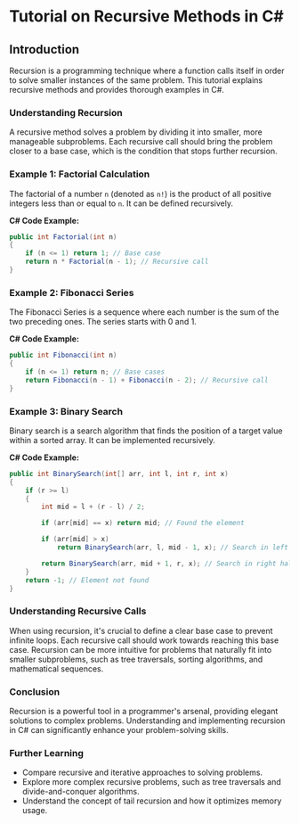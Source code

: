 
# Tutorial on Recursive Methods in C#

## Introduction

Recursion is a programming technique where a function calls itself in order to solve smaller instances of the same problem. This tutorial explains recursive methods and provides thorough examples in C#.

### Understanding Recursion

A recursive method solves a problem by dividing it into smaller, more manageable subproblems. Each recursive call should bring the problem closer to a base case, which is the condition that stops further recursion.

### Example 1: Factorial Calculation

The factorial of a number `n` (denoted as `n!`) is the product of all positive integers less than or equal to `n`. It can be defined recursively.

**C# Code Example:**
```csharp
public int Factorial(int n)
{
    if (n <= 1) return 1; // Base case
    return n * Factorial(n - 1); // Recursive call
}
```

### Example 2: Fibonacci Series

The Fibonacci Series is a sequence where each number is the sum of the two preceding ones. The series starts with 0 and 1.

**C# Code Example:**
```csharp
public int Fibonacci(int n)
{
    if (n <= 1) return n; // Base cases
    return Fibonacci(n - 1) + Fibonacci(n - 2); // Recursive call
}
```

### Example 3: Binary Search

Binary search is a search algorithm that finds the position of a target value within a sorted array. It can be implemented recursively.

**C# Code Example:**
```csharp
public int BinarySearch(int[] arr, int l, int r, int x)
{
    if (r >= l)
    {
        int mid = l + (r - l) / 2;

        if (arr[mid] == x) return mid; // Found the element

        if (arr[mid] > x)
            return BinarySearch(arr, l, mid - 1, x); // Search in left half

        return BinarySearch(arr, mid + 1, r, x); // Search in right half
    }
    return -1; // Element not found
}
```

### Understanding Recursive Calls

When using recursion, it's crucial to define a clear base case to prevent infinite loops. Each recursive call should work towards reaching this base case. Recursion can be more intuitive for problems that naturally fit into smaller subproblems, such as tree traversals, sorting algorithms, and mathematical sequences.

### Conclusion

Recursion is a powerful tool in a programmer's arsenal, providing elegant solutions to complex problems. Understanding and implementing recursion in C# can significantly enhance your problem-solving skills.

### Further Learning
- Compare recursive and iterative approaches to solving problems.
- Explore more complex recursive problems, such as tree traversals and divide-and-conquer algorithms.
- Understand the concept of tail recursion and how it optimizes memory usage.
